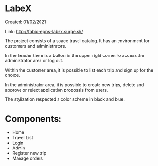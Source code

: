 # LabeX

Created: 01/02/2021

Link: http://fabio-epps-labex.surge.sh/

The project consists of a space travel catalog. It has an environment for customers and administrators.

In the header there is a button in the upper right corner to access the administrator area or log out.

Within the customer area, it is possible to list each trip and sign up for the choice.

In the administrator area, it is possible to create new trips, delete and approve or reject application proposals from users.

The stylization respected a color scheme in black and blue.

# Components:
- Home
- Travel List
- Login
- Admin
- Register new trip
- Manage orders